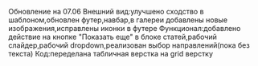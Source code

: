 Обновление на 07.06
Внешний вид:улучшено сходство в шаблоном,обновлен футер,навбар,в галереи добавлены новые изображения,исправлены иконки в футере
Функционал:добавлено действие на кнопке "Показать еще" в блоке статей,рабочий слайдер,рабочий dropdown,реализован выбор направлений(пока без текста)
Код:переделана табличная верстка на grid верстку
